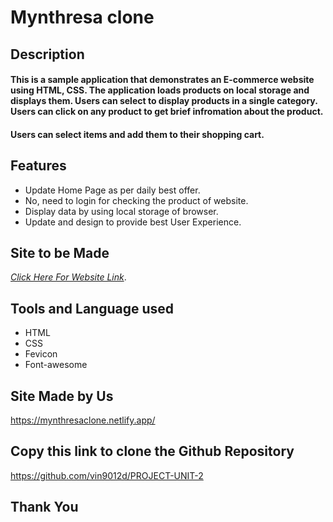

# Mynthresa clone

## Description
#### This is a sample application that demonstrates an E-commerce website using HTML, CSS. The application loads products on local storage and displays them. Users can select to display products in a single category. Users can click on any product to get brief infromation about the product.

#### Users can select items and add them to their shopping cart.

## Features
- Update Home Page as per daily best offer.
- No, need to login for checking the product of website.
- Display data by using local storage of browser.
- Update and design to provide best User Experience.

## Site to be Made
 *[Click Here For Website Link](https://www.jcrew.com/in/)*.


## Tools and Language used
- HTML
- CSS
- Fevicon
- Font-awesome

## Site Made by Us
https://mynthresaclone.netlify.app/

## Copy this link to clone the Github Repository
https://github.com/vin9012d/PROJECT-UNIT-2


## Thank You


